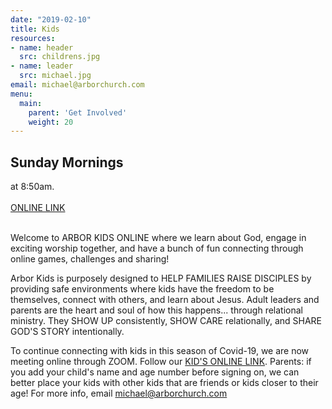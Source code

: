 ```yaml
---
date: "2019-02-10"
title: Kids
resources:
- name: header
  src: childrens.jpg
- name: leader
  src: michael.jpg
email: michael@arborchurch.com
menu:
  main:
    parent: 'Get Involved'
    weight: 20
---
```


<h2 class="tight-header">Sunday Mornings</h2> at 8:50am.
<br>
<br>
<a href="https://us02web.zoom.us/j/5095540648">ONLINE LINK</a>
<br>
<br>

Welcome to ARBOR KIDS ONLINE where we learn about God, engage in exciting worship together, and have a bunch of fun connecting through online games, challenges and sharing!


Arbor Kids is purposely designed to HELP FAMILIES RAISE DISCIPLES by providing safe environments where kids have the freedom to be themselves, connect with others, and learn about Jesus. Adult leaders and parents are the heart and soul of how this happens... through relational ministry. They SHOW UP consistently, SHOW CARE relationally, and SHARE GOD'S STORY intentionally.

To continue connecting with kids in this season of Covid-19, we are now meeting online through ZOOM.  Follow our <a href="https://us02web.zoom.us/j/5095540648">KID'S ONLINE LINK</a>. Parents: if you add your child's name and age number before signing on, we can better place your kids with other kids that are friends or kids closer to their age! For more info, email <michael@arborchurch.com>


